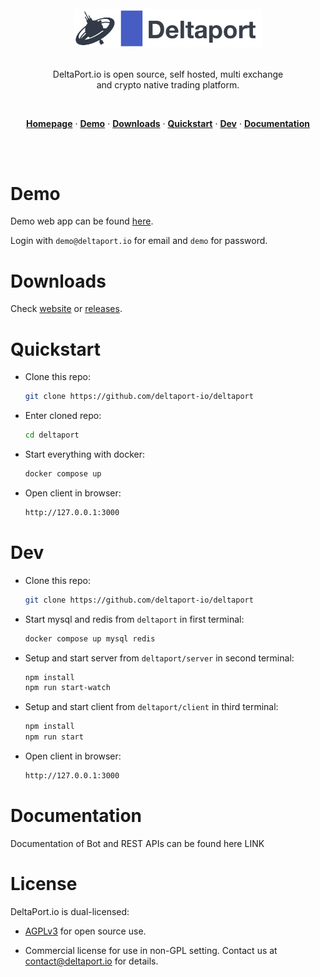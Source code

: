 
<div align="center">
  <br/>
  <img src="./client/src/images/logo-big-dark.png" width="300" />
  <br/>
  <br/>
  <p>
    DeltaPort.io is open source, self hosted, multi exchange <br>
    and crypto native trading platform.
  </p>
  <br/>
  <p>
    <a href="https://deltaport.io"><strong>Homepage</strong></a> ·
    <a href="#demo"><strong>Demo</strong></a> ·
    <a href="#downloads"><strong>Downloads</strong></a> ·
    <a href="#quickstart"><strong>Quickstart</strong></a> ·
    <a href="#dev"><strong>Dev</strong></a> ·
    <a href="#documentation"><strong>Documentation</strong></a>
  </p>
  <br/>
  <br/>
</div>

# Demo

Demo web app can be found [here](https://demo.deltaport.io).

Login with `demo@deltaport.io` for email and `demo` for password.

# Downloads

Check [website](https://deltaport.io) or [releases](https://github.com/Deltaport-io/deltaport/releases).

# Quickstart

- Clone this repo: 
  ```sh
  git clone https://github.com/deltaport-io/deltaport
  ```
- Enter cloned repo:
  ```sh
  cd deltaport
  ```
- Start everything with docker:
  ```sh
  docker compose up
  ```
- Open client in browser:
  ```sh
  http://127.0.0.1:3000
  ```

# Dev

- Clone this repo: 
  ```sh
  git clone https://github.com/deltaport-io/deltaport
  ```
- Start mysql and redis from `deltaport` in first terminal:
  ```sh
  docker compose up mysql redis
  ```
- Setup and start server from `deltaport/server` in second terminal:
  ```sh
  npm install
  npm run start-watch
  ```
- Setup and start client from `deltaport/client` in third terminal:
  ```sh
  npm install
  npm run start
  ```
- Open client in browser:
  ```sh
  http://127.0.0.1:3000
  ```

# Documentation

Documentation of Bot and REST APIs can be found here LINK

# License

DeltaPort.io is dual-licensed:

* [AGPLv3](https://opensource.org/licenses/AGPL-3.0) for open source use.

* Commercial license for use in non-GPL setting. Contact us at contact@deltaport.io for details.
